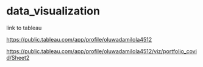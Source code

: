 # data_visualization

link to tableau


https://public.tableau.com/app/profile/oluwadamilola4512


https://public.tableau.com/app/profile/oluwadamilola4512/viz/portfolio_covid/Sheet2
